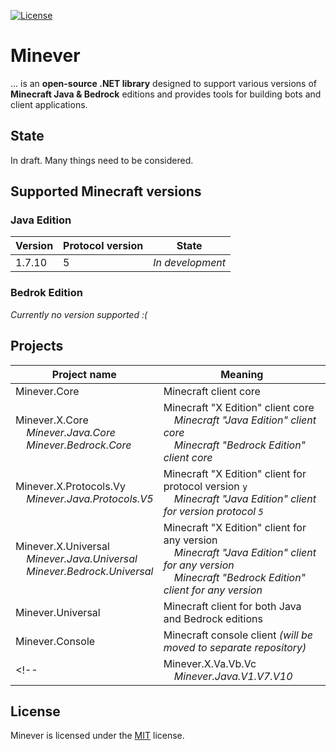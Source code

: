 [![License](https://img.shields.io/github/license/iiKuzmychov/Minever)](https://github.com/iiKuzmychov/Minever/blob/master/LICENSE.md)

# Minever

... is an **open-source .NET library** designed to support various versions of **Minecraft Java & Bedrock** editions and provides tools for building bots and client applications.

## State

In draft. Many things need to be considered.

## Supported Minecraft versions
### Java Edition

| Version | Protocol version | State |
| --- | --- | --- |
| 1.7.10 | 5 | *In development* |

### Bedrok Edition

*Currently no version supported :(*

## Projects

| Project name | Meaning |
| --- | --- |
| Minever.Core | Minecraft client core |
| Minever.X.Core<br>&nbsp;&nbsp;&nbsp;&nbsp;*Minever.Java.Core*<br>&nbsp;&nbsp;&nbsp;&nbsp;*Minever.Bedrock.Core* | Minecraft "X Edition" client core<br>&nbsp;&nbsp;&nbsp;&nbsp;*Minecraft "Java Edition" client core*<br>&nbsp;&nbsp;&nbsp;&nbsp;*Minecraft "Bedrock Edition" client core*<br> |
| Minever.X.Protocols.Vy<br>&nbsp;&nbsp;&nbsp;&nbsp;*Minever.Java.Protocols.V5* | Minecraft "X Edition" client for protocol version `y`<br>&nbsp;&nbsp;&nbsp;&nbsp;*Minecraft "Java Edition" client for version protocol `5`* |
| Minever.X.Universal<br>&nbsp;&nbsp;&nbsp;&nbsp;*Minever.Java.Universal*<br>&nbsp;&nbsp;&nbsp;&nbsp;*Minever.Bedrock.Universal* | Minecraft "X Edition" client for any version<br>&nbsp;&nbsp;&nbsp;&nbsp;*Minecraft "Java Edition" client for any version*<br>&nbsp;&nbsp;&nbsp;&nbsp;*Minecraft "Bedrock Edition" client for any version*<br> |
| Minever.Universal | Minecraft client for both Java and Bedrock editions |
| Minever.Console | Minecraft console client *(will be moved to separate repository)* |
<!--| Minever.X.Va.Vb.Vc<br>&nbsp;&nbsp;&nbsp;&nbsp;*Minever.Java.V1.V7.V10* | Minecraft "X Edition" client for version `a.b.c`<br>&nbsp;&nbsp;&nbsp;&nbsp;*Minecraft "Java Edition" client for version `1.7.10`* |-->

## License

Minever is licensed under the [MIT](https://github.com/iiKuzmychov/Minever/blob/master/LICENSE.md) license.

